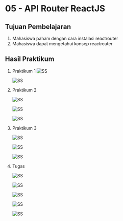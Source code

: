 # 05 - API Router ReactJS

## Tujuan Pembelajaran

1. Mahasiswa paham dengan cara instalasi reactrouter
2. Mahasiswa dapat mengetahui konsep reactrouter

## Hasil Praktikum

1. Praktikum 1
   ![SS](img/Screenshot_1.jpg)

   ![SS](img/Screenshot_2.jpg)

2. Praktikum 2

   ![SS](img/Screenshot_3.jpg)

   ![SS](img/Screenshot_4.jpg)

   ![SS](img/Screenshot_5.jpg)

3. Praktikum 3

   ![SS](img/Screenshot_6.jpg)

   ![SS](img/Screenshot_7.jpg)

   ![SS](img/Screenshot_8.jpg)

4. Tugas

   ![SS](img/Screenshot_12.jpg)

   ![SS](img/Screenshot_10.jpg)

   ![SS](img/Screenshot_11.jpg)

   ![SS](img/Screenshot_13.jpg)

   ![SS](img/Screenshot_14.jpg)
